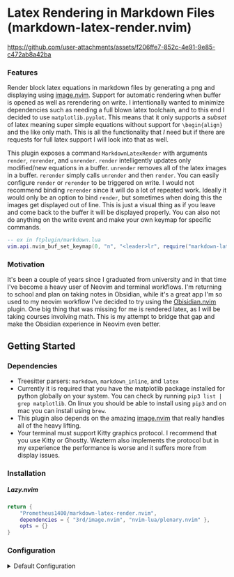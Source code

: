 # Latex Rendering in Markdown Files (markdown-latex-render.nvim)

https://github.com/user-attachments/assets/f206ffe7-852c-4e91-9e85-c472ab8a42ba

### Features
Render block latex equations in markdown files by generating a png and displaying using [image.nvim](https://github.com/3rd/image.nvim). Support for automatic rendering when buffer is opened as well as rerendering on write. I intentionally wanted to minimize dependencies such as needing a full blown latex toolchain, and to this end I decided to use `matplotlib.pyplot`. This means that it only supports a *subset* of latex meaning super simple equations without support for `\begin{align}` and the like only math. This is all the functionality that *I* need but if there are requests for full latex support I will look into that as well. 

This plugin exposes a command `MarkdownLatexRender` with arguments `render`, `rerender`, and `unrender`. `render` intelligently updates only modified/new equations in a buffer. `unrender` removes all of the latex images in a buffer. `rerender` simply calls `unrender` and then `render`. You can easily configure `render` or `rerender` to be triggered on write. I would not recommend binding `rerender` since it will do a lot of repeated work. Ideally it would only be an option to bind `render`, but sometimes when doing this the images get displayed out of line. This is just a visual thing as if you leave and come back to the buffer it will be displayed properly. You can also not do anything on the write event and make your own keymap for specific commands.

```lua
-- ex in ftplugin/markdown.lua
vim.api.nvim_buf_set_keymap(0, "n", "<leader>lr", require("markdown-latex-render.render").rerender_buf, { noremap = true, silent = true })
```

### Motivation
It's been a couple of years since I graduated from university and in that time I've become a heavy user of Neovim and terminal workflows. I'm returning to school and plan on taking notes in Obsidian, while it's a great app I'm so used to my neovim workflow I've decided to try using the [Obisidian.nvim](https://github.com/epwalsh/obsidian.nvim) plugin. One big thing that was missing for me is rendered latex, as I will be taking courses involving math. This is my attempt to bridge that gap and make the Obsidian experience in Neovim even better.

## Getting Started
### Dependencies
- Treesitter parsers: `markdown`, `markdown_inline`, and `latex`
- Currently it is required that you have the matplotlib package installed for python globally on your system. You can check by running `pip3 list | grep matplotlib`. On linux you should be able to install using `pip3` and on mac you can install using `brew`.
- This plugin also depends on the amazing [image.nvim](https://github.com/3rd/image.nvim) that really handles all of the heavy lifting.
- Your terminal must support Kitty graphics protocol. I recommend that you use Kitty or Ghostty. Wezterm also implements the protocol but in my experience the performance is worse and it suffers more from display issues.

### Installation
##### Lazy.nvim
```lua
return {
    "Prometheus1400/markdown-latex-render.nvim",
    dependencies = { "3rd/image.nvim", "nvim-lua/plenary.nvim" },
    opts = {}
}
```

### Configuration

<details>
<summary>Default Configuration</summary>

```lua
local config = {
    -- directory where the temporary generated images will be stored
    img_dir = "/tmp/markdown-latex-render",
    -- level for the logger, log file generated in vim log stdpath
    log_level = "WARN",
    render = {
        appearance = {
            -- will pick your normal fg text color can be any hex string color though
            fg = "default",
            bg = nil,
            transparent = true,
            -- a bit janky but I need some way of getting the width of the window in some real unit not just columns (image generated with this width)
            columns_per_inch = 18,
        },
        -- when first opening the buffer if the latex should get rendered automatically
        on_open = true,
        -- if you want to trigger some render functionality on write you can supply 'render' or 'rerender' here
        on_write = nil,
    },
}
```

</details>
